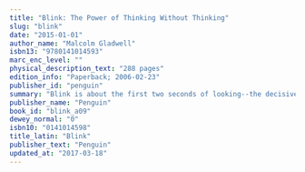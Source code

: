 ```yaml
---
title: "Blink: The Power of Thinking Without Thinking"
slug: "blink"
date: "2015-01-01"
author_name: "Malcolm Gladwell"
isbn13: "9780141014593"
marc_enc_level: ""
physical_description_text: "288 pages"
edition_info: "Paperback; 2006-02-23"
publisher_id: "penguin"
summary: "Blink is about the first two seconds of looking--the decisive glance that knows in an instant. Gladwell, the best-selling author of The Tipping Point, campaigns for snap judgments and mind reading with a gift for translating research into splendid storytelling. Building his case with scenes from a marriage, heart attack triage, speed dating, choking on the golf course, selling cars, and military maneuvers, he persuades readers to think small and focus on the meaning of thin slices of behavior. The key is to rely on our adaptive unconscious--a 24/7 mental valet--that provides us with instant and sophisticated information to warn of danger, read a stranger, or react to a new idea. Gladwell includes caveats about leaping to conclusions: marketers can manipulate our first impressions, high arousal moments make us mind blind, focusing on the wrong cue leaves us vulnerable to the Warren Harding Effect (i.e., voting for a handsome but hapless president). In a provocative chapter that exposes the dark side of blink, he illuminates the failure of rapid cognition in the tragic stakeout and murder of Amadou Diallo in the Bronx. He underlines studies about autism, facial reading and cardio uptick to urge training that enhances high-stakes decision-making. In this brilliant, cage-rattling book, one can only wish for a thicker slice of Gladwell's ideas about what Blink Camp might look like. --Barbara Mackoff"
publisher_name: "Penguin"
book_id: "blink_a09"
dewey_normal: "0"
isbn10: "0141014598"
title_latin: "Blink"
publisher_text: "Penguin"
updated_at: "2017-03-18"
---
```



